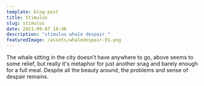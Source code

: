 ```yaml
---
template: blog-post
title: Stimulus
slug: stimulus
date: 2021-09-07 18:46
description: "stimulus whale despair "
featuredImage: /assets/whaledespair-01.png
---
```

The whale sitting in the city doesn't have anywhere to go, above seems to some relief, but really it's metaphor for just another snag and barely enough for a full meal. Despite all the beauty around, the problems and sense of despair remains.
